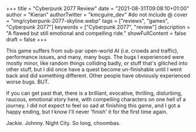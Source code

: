 +++
title = "Cyberpunk 2077 Review"
date = "2021-08-31T09:08:10+01:00"
author = "Kieran"
authorTwitter = "kmcguire_dev" #do not include @
cover = "img/cyberpunk-2077-skyline.webp"
tags = ["reviews", "games", "Cyberpunk 2077"]
keywords = ["Cyberpunk 2077", "review"]
description = "A flawed but still emotional and compelling ride."
showFullContent = false
draft = false
+++

This game suffers from sub-par open-world AI (i.e. crowds and traffic), performance issues, and many, many bugs. The bugs I experienced were mostly minor, like random things colliding badly, or stuff that's glitched into other stuff, but I did once have a quest become un-finishable until I went back and did something different. Other people have obviously experienced worse bugs. BUT.

If you can get past that, there is a brilliant, evocative, thrilling, disturbing, raucous, emotional story here, with compelling characters on one hell of a journey. I did not expect to feel so sad at finishing this game, and I got a happy ending, but I know I'll never 'finish' it for the first time again.

Jackie. Johnny. Night City. So long, choombas.
